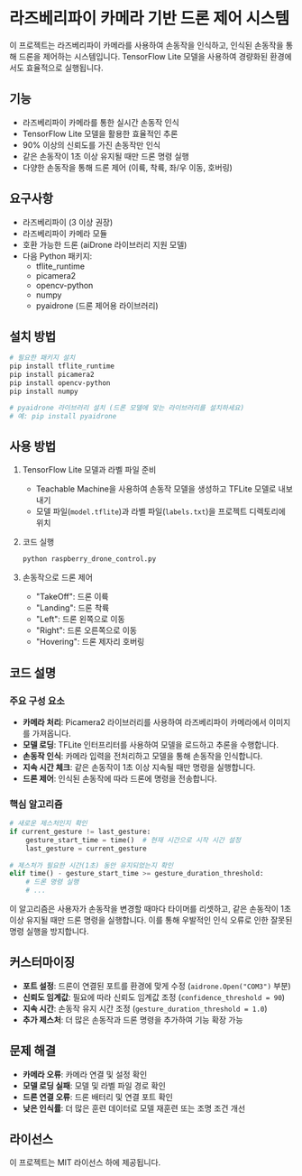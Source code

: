 # 라즈베리파이 카메라 기반 드론 제어 시스템

이 프로젝트는 라즈베리파이 카메라를 사용하여 손동작을 인식하고, 인식된 손동작을 통해 드론을 제어하는 시스템입니다. TensorFlow Lite 모델을 사용하여 경량화된 환경에서도 효율적으로 실행됩니다.

## 기능

- 라즈베리파이 카메라를 통한 실시간 손동작 인식
- TensorFlow Lite 모델을 활용한 효율적인 추론
- 90% 이상의 신뢰도를 가진 손동작만 인식
- 같은 손동작이 1초 이상 유지될 때만 드론 명령 실행
- 다양한 손동작을 통해 드론 제어 (이륙, 착륙, 좌/우 이동, 호버링)

## 요구사항

- 라즈베리파이 (3 이상 권장)
- 라즈베리파이 카메라 모듈
- 호환 가능한 드론 (aiDrone 라이브러리 지원 모델)
- 다음 Python 패키지:
  - tflite_runtime
  - picamera2
  - opencv-python
  - numpy
  - pyaidrone (드론 제어용 라이브러리)

## 설치 방법

```bash
# 필요한 패키지 설치
pip install tflite_runtime
pip install picamera2
pip install opencv-python
pip install numpy

# pyaidrone 라이브러리 설치 (드론 모델에 맞는 라이브러리를 설치하세요)
# 예: pip install pyaidrone
```

## 사용 방법

1. TensorFlow Lite 모델과 라벨 파일 준비
   - Teachable Machine을 사용하여 손동작 모델을 생성하고 TFLite 모델로 내보내기
   - 모델 파일(`model.tflite`)과 라벨 파일(`labels.txt`)을 프로젝트 디렉토리에 위치


2. 코드 실행
   ```bash
   python raspberry_drone_control.py
   ```

3. 손동작으로 드론 제어
   - "TakeOff": 드론 이륙
   - "Landing": 드론 착륙
   - "Left": 드론 왼쪽으로 이동
   - "Right": 드론 오른쪽으로 이동
   - "Hovering": 드론 제자리 호버링

## 코드 설명

### 주요 구성 요소

- **카메라 처리**: Picamera2 라이브러리를 사용하여 라즈베리파이 카메라에서 이미지를 가져옵니다.
- **모델 로딩**: TFLite 인터프리터를 사용하여 모델을 로드하고 추론을 수행합니다.
- **손동작 인식**: 카메라 입력을 전처리하고 모델을 통해 손동작을 인식합니다.
- **지속 시간 체크**: 같은 손동작이 1초 이상 지속될 때만 명령을 실행합니다.
- **드론 제어**: 인식된 손동작에 따라 드론에 명령을 전송합니다.

### 핵심 알고리즘

```python
# 새로운 제스처인지 확인
if current_gesture != last_gesture:
    gesture_start_time = time()  # 현재 시간으로 시작 시간 설정
    last_gesture = current_gesture
    
# 제스처가 필요한 시간(1초) 동안 유지되었는지 확인
elif time() - gesture_start_time >= gesture_duration_threshold:
    # 드론 명령 실행
    # ...
```

이 알고리즘은 사용자가 손동작을 변경할 때마다 타이머를 리셋하고, 같은 손동작이 1초 이상 유지될 때만 드론 명령을 실행합니다. 이를 통해 우발적인 인식 오류로 인한 잘못된 명령 실행을 방지합니다.

## 커스터마이징

- **포트 설정**: 드론이 연결된 포트를 환경에 맞게 수정 (`aidrone.Open("COM3")` 부분)
- **신뢰도 임계값**: 필요에 따라 신뢰도 임계값 조정 (`confidence_threshold = 90`)
- **지속 시간**: 손동작 유지 시간 조정 (`gesture_duration_threshold = 1.0`)
- **추가 제스처**: 더 많은 손동작과 드론 명령을 추가하여 기능 확장 가능

## 문제 해결

- **카메라 오류**: 카메라 연결 및 설정 확인
- **모델 로딩 실패**: 모델 및 라벨 파일 경로 확인
- **드론 연결 오류**: 드론 배터리 및 연결 포트 확인
- **낮은 인식률**: 더 많은 훈련 데이터로 모델 재훈련 또는 조명 조건 개선

## 라이선스

이 프로젝트는 MIT 라이선스 하에 제공됩니다.
